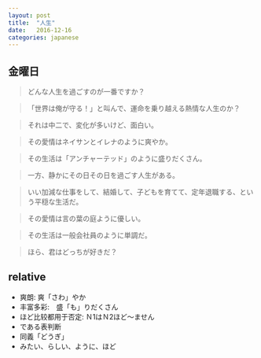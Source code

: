 ```yaml
---
layout: post
title:  "人生"
date:   2016-12-16
categories: japanese
---
```

## 金曜日

> どんな人生を過ごすのが一番ですか？

> 「世界は俺が守る！」と叫んで、運命を乗り越える熱情な人生のか？

> それは中二で、変化が多いけど、面白い。

> その愛情はネイサンとイレナのように爽やか。

> その生活は「アンチャーテッド」のように盛りだくさん。

> 一方、静かにその日その日を過ごす人生がある。

> いい加減な仕事をして、結婚して、子どもを育てて、定年退職する、という平穏な生活だ。

> その愛情は言の葉の庭ように優しい。

> その生活は一般会社員のように単調だ。

> ほら、君はどっちが好きだ？

## relative

* 爽朗: 爽「さわ」やか
* 丰富多彩:　盛「も」りだくさん
* ほど比较都用于否定: Ｎ1はＮ2ほど～ません
* である表判断 
* 同義「どうぎ」
* みたい、らしい、ように、ほど